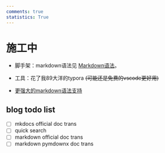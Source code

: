 ```yaml
---
comments: true
statistics: True
---
```



# 施工中
- 脚手架：markdown语法见 [Markdown语法](https://markdown.com.cn)。


- 工具：花了我89大洋的typora ~~(可能还是免费的vscode更好用)~~

- [更强大的markdown语法支持](https://squidfunk.github.io/mkdocs-material/setup/extensions/python-markdown-extensions/#arithmatex-docsjavascriptsmathjaxjs)


## blog todo list
- [ ] mkdocs official doc trans
- [ ] quick search
- [ ] markdown official doc trans
- [ ] markdown pymdownx doc trans
